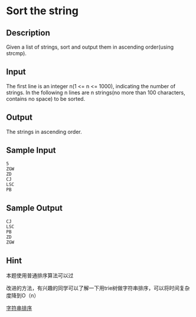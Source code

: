 # Sort the string

## Description
Given a list of strings, sort and output them in ascending order(using strcmp).

## Input
The first line is an integer n(1 <= n <= 1000), indicating the number of strings. In the following n lines are n strings(no more than 100 characters, contains no space) to be sorted.

## Output
The strings in ascending order.

## Sample Input
```
5
ZGW
ZD
CJ
LSC
PB
```
## Sample Output
```
CJ
LSC
PB
ZD
ZGW
```

## Hint

本题使用普通排序算法可以过

改进的方法，有兴趣的同学可以了解一下用trie树做字符串排序，可以将时间复杂度降到O（n）

[字符串排序](http://dongxicheng.org/structure/trietree/)
